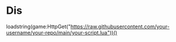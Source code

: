 # Dis
loadstring(game:HttpGet("https://raw.githubusercontent.com/your-username/your-repo/main/your-script.lua"))()
